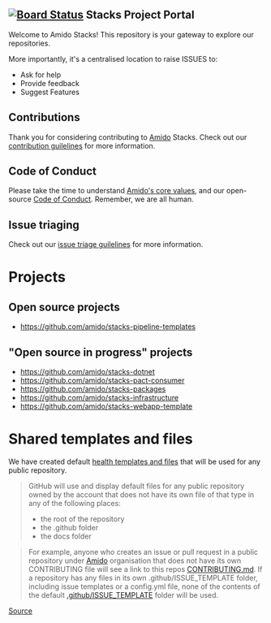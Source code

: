 [![Board Status](https://amido-dev.visualstudio.com/73884c9a-a68f-4f67-b2b5-b588c2eb8492/81e26c3a-a64e-456b-a0d7-9b4fc2df8cb0/_apis/work/boardbadge/b9d014a2-2eb4-4b90-bc2f-700be97f9e00)](https://amido-dev.visualstudio.com/73884c9a-a68f-4f67-b2b5-b588c2eb8492/_boards/board/t/81e26c3a-a64e-456b-a0d7-9b4fc2df8cb0/Microsoft.RequirementCategory)
Stacks Project Portal
------------------

Welcome to Amido Stacks! This repository is your gateway to explore our repositories. 

More importantly, it's a centralised location to raise ISSUES to:
- Ask for help
- Provide feedback
- Suggest Features

## Contributions
Thank you for considering contributing to [Amido](https://amido.com/) Stacks. Check out our [contribution guilelines](./.github/CONTRIBUTING.md) for more information.

## Code of Conduct
Please take the time to understand [Amido's core values](https://amido.com/about-us/), and our open-source [Code of Conduct](CODE_OF_CONDUCT.md). Remember, we are all human.

## Issue triaging
Check out our [issue triage guilelines](./.github/ISSUE-TRIAGE.md) for more information.

# Projects
## Open source projects
- https://github.com/amido/stacks-pipeline-templates

## "Open source in progress" projects
- https://github.com/amido/stacks-dotnet
- https://github.com/amido/stacks-pact-consumer
- https://github.com/amido/stacks-packages
- https://github.com/amido/stacks-infrastructure
- https://github.com/amido/stacks-webapp-template


# Shared templates and files

We have created default [health templates and files](.github) that will be used for any public repository. 

> GitHub will use and display default files for any public repository owned by the account that does not have its own file of that type in any of the following places:
  > * the root of the repository
  > * the .github folder
  > * the docs folder
  
> For example, anyone who creates an issue or pull request in a public repository under [Amido](https://github.com/amido/) organisation that does not have its own CONTRIBUTING file will see a link to this repos [CONTRIBUTING.md](.github/CONTRIBUTING.md). If a repository has any files in its own .github/ISSUE_TEMPLATE folder, including issue templates or a config.yml file, none of the contents of the default [.github/ISSUE_TEMPLATE](.github/ISSUE_TEMPLATE) folder will be used.

  [Source](https://help.github.com/en/github/building-a-strong-community/creating-a-default-community-health-file)




